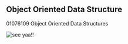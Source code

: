 <h2>Object Oriented Data Structure</h2>

<p>01076109 Object Oriented Data Structures</p>

<img src="https://i.gifer.com/150E.gif" alt="see yaa!!">
